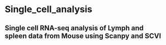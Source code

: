 # Single_cell_analysis

## Single cell RNA-seq analysis of Lymph and spleen data from Mouse using Scanpy and SCVI

